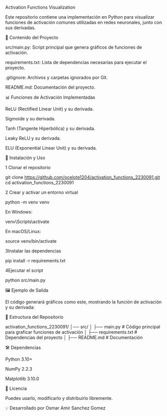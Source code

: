 Activation Functions Visualization





Este repositorio contiene una implementación en Python para visualizar funciones de activación comunes utilizadas en redes neuronales, junto con sus derivadas.

📌 Contenido del Proyecto

src/main.py: Script principal que genera gráficos de funciones de activación.

requirements.txt: Lista de dependencias necesarias para ejecutar el proyecto.

.gitignore: Archivos y carpetas ignorados por Git.

README.md: Documentación del proyecto.

📊 Funciones de Activación Implementadas

ReLU (Rectified Linear Unit) y su derivada.

Sigmoide y su derivada.

Tanh (Tangente Hiperbólica) y su derivada.

Leaky ReLU y su derivada.

ELU (Exponential Linear Unit) y su derivada.

🚀 Instalación y Uso

1️ Clonar el repositorio

 git clone https://github.com/ocelote1204/activation_functions_2230091.git
 cd activation_functions_2230091

2️ Crear y activar un entorno virtual

 python -m venv venv

En Windows:

venv\Scripts\activate

En macOS/Linux:

source venv/bin/activate

3️Instalar las dependencias

 pip install -r requirements.txt

4️Ejecutar el script

 python src/main.py

🖼️ Ejemplo de Salida

El código generará gráficos como este, mostrando la función de activación y su derivada:



📌 Estructura del Repositorio

activation_functions_2230091/
│── src/
│   ├── main.py  # Código principal para graficar funciones de activación
│   ├── requirements.txt  # Dependencias del proyecto
│   ├── README.md    # Documentación

🛠️ Dependencias

Python 3.10+

NumPy 2.2.3

Matplotlib 3.10.0

📜 Licencia

Puedes usarlo, modificarlo y distribuirlo libremente.

💡 Desarrollado por Osmar Amir Sanchez Gomez

 
